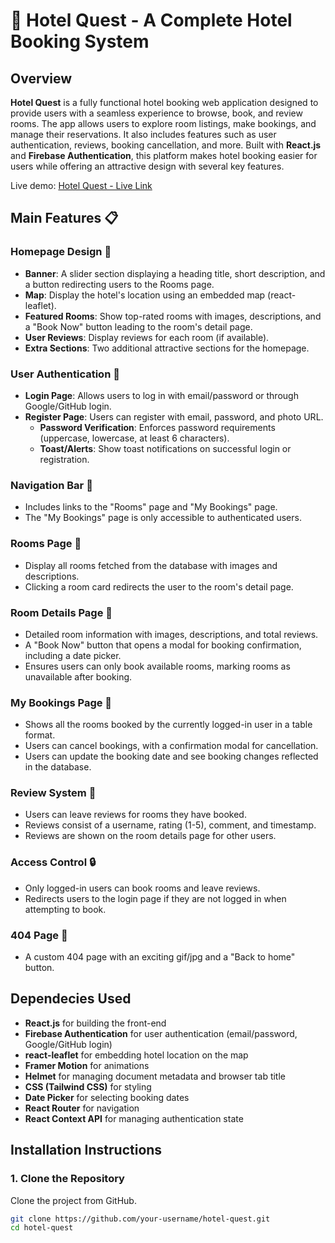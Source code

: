 # 🏨 Hotel Quest - A Complete Hotel Booking System

## Overview

**Hotel Quest** is a fully functional hotel booking web application designed to provide users with a seamless experience to browse, book, and review rooms. The app allows users to explore room listings, make bookings, and manage their reservations. It also includes features such as user authentication, reviews, booking cancellation, and more. Built with **React.js** and **Firebase Authentication**, this platform makes hotel booking easier for users while offering an attractive design with several key features.

Live demo: [Hotel Quest - Live Link](https://hotel-quest-87bc7.web.app/)

## Main Features 📋

### Homepage Design 🏡
- **Banner**: A slider section displaying a heading title, short description, and a button redirecting users to the Rooms page.
- **Map**: Display the hotel's location using an embedded map (react-leaflet).
- **Featured Rooms**: Show top-rated rooms with images, descriptions, and a "Book Now" button leading to the room's detail page.
- **User Reviews**: Display reviews for each room (if available).
- **Extra Sections**: Two additional attractive sections for the homepage.

### User Authentication 📝
- **Login Page**: Allows users to log in with email/password or through Google/GitHub login.
- **Register Page**: Users can register with email, password, and photo URL.
  - **Password Verification**: Enforces password requirements (uppercase, lowercase, at least 6 characters).
  - **Toast/Alerts**: Show toast notifications on successful login or registration.
  
### Navigation Bar 🧭
- Includes links to the "Rooms" page and "My Bookings" page.
- The "My Bookings" page is only accessible to authenticated users.

### Rooms Page 🛌
- Display all rooms fetched from the database with images and descriptions.
- Clicking a room card redirects the user to the room's detail page.

### Room Details Page 🏡
- Detailed room information with images, descriptions, and total reviews.
- A "Book Now" button that opens a modal for booking confirmation, including a date picker.
- Ensures users can only book available rooms, marking rooms as unavailable after booking.

### My Bookings Page 🛌
- Shows all the rooms booked by the currently logged-in user in a table format.
- Users can cancel bookings, with a confirmation modal for cancellation.
- Users can update the booking date and see booking changes reflected in the database.

### Review System 📝
- Users can leave reviews for rooms they have booked.
- Reviews consist of a username, rating (1-5), comment, and timestamp.
- Reviews are shown on the room details page for other users.

### Access Control 🔒
- Only logged-in users can book rooms and leave reviews.
- Redirects users to the login page if they are not logged in when attempting to book.

### 404 Page 🚀
- A custom 404 page with an exciting gif/jpg and a "Back to home" button.

## Dependecies Used

- **React.js** for building the front-end
- **Firebase Authentication** for user authentication (email/password, Google/GitHub login)
- **react-leaflet** for embedding hotel location on the map
- **Framer Motion** for animations
- **Helmet** for managing document metadata and browser tab title
- **CSS (Tailwind CSS)** for styling
- **Date Picker** for selecting booking dates
- **React Router** for navigation
- **React Context API** for managing authentication state

## Installation Instructions

### 1. Clone the Repository
Clone the project from GitHub.

```bash
git clone https://github.com/your-username/hotel-quest.git
cd hotel-quest

